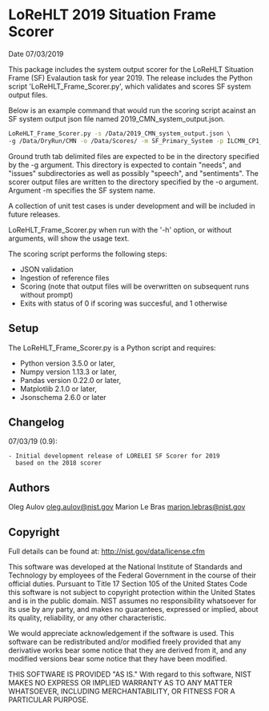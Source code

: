 # LoReHLT 2019 Situation Frame Scorer

Date 07/03/2019

This package includes the system output scorer for the LoReHLT
Situation Frame (SF) Evalaution task for year 2019.  The release includes
the Python script 'LoReHLT_Frame_Scorer.py', which validates and scores SF
system output files.


Below is an example command that would run the scoring script acainst an
SF system output json file named 2019_CMN_system_output.json. 

```bash
LoReHLT_Frame_Scorer.py -s /Data/2019_CMN_system_output.json \
-g /Data/DryRun/CMN -o /Data/Scores/ -m SF_Primary_System -p ILCMN_CP1_all
```

Ground truth tab delimited files are expected to be in the directory
specified by the -g argument. This directory is expected to contain "needs", 
and "issues" subdirectories as well as possibly "speech", and "sentiments".
The scorer output files are written to the directory specified by the 
-o argument. Argument -m specifies the SF system name.

A collection of unit test cases is under development and will be included
in future releases.

LoReHLT_Frame_Scorer.py when run with the '-h' option, or without
arguments, will show the usage text.

The scoring script performs the following steps:
  - JSON validation
  - Ingestion of reference files
  - Scoring (note that output files will be overwritten on subsequent
    runs without prompt)
  - Exits with status of 0 if scoring was succesful, and 1 otherwise

## Setup

  The LoReHLT_Frame_Scorer.py is a Python script and requires:

* Python version 3.5.0 or later,
* Numpy version 1.13.3 or later,
* Pandas version 0.22.0 or later,
* Matplotlib 2.1.0 or later,
* Jsonschema 2.6.0 or later

## Changelog

  07/03/19 (0.9):

    - Initial development release of LORELEI SF Scorer for 2019
      based on the 2018 scorer

## Authors

  Oleg Aulov <oleg.aulov@nist.gov>
  Marion Le Bras <marion.lebras@nist.gov>


## Copyright

  Full details can be found at: http://nist.gov/data/license.cfm

  This software was developed at the National Institute of Standards
  and Technology by employees of the Federal Government in the course
  of their official duties.  Pursuant to Title 17 Section 105 of the
  United States Code this software is not subject to copyright
  protection within the United States and is in the public domain.
  NIST assumes no responsibility whatsoever for its use by any party,
  and makes no guarantees, expressed or implied, about its quality,
  reliability, or any other characteristic.

  We would appreciate acknowledgement if the software is used.  This
  software can be redistributed and/or modified freely provided that
  any derivative works bear some notice that they are derived from it,
  and any modified versions bear some notice that they have been
  modified.

  THIS SOFTWARE IS PROVIDED "AS IS."  With regard to this software,
  NIST MAKES NO EXPRESS OR IMPLIED WARRANTY AS TO ANY MATTER
  WHATSOEVER, INCLUDING MERCHANTABILITY, OR FITNESS FOR A PARTICULAR
  PURPOSE.

